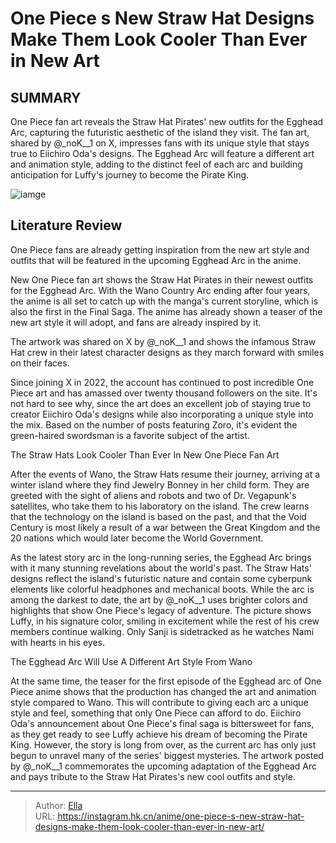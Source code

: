 # One Piece s New Straw Hat Designs Make Them Look Cooler Than Ever in New Art


## SUMMARY 



  One Piece fan art reveals the Straw Hat Pirates&#39; new outfits for the Egghead Arc, capturing the futuristic aesthetic of the island they visit.   The fan art, shared by @_noK__1 on X, impresses fans with its unique style that stays true to Eiichiro Oda&#39;s designs.   The Egghead Arc will feature a different art and animation style, adding to the distinct feel of each arc and building anticipation for Luffy&#39;s journey to become the Pirate King.  

![iamge](https://static1.srcdn.com/wordpress/wp-content/uploads/2024/01/one-piece-egghead-arc-1-1.jpg)

## Literature Review

One Piece fans are already getting inspiration from the new art style and outfits that will be featured in the upcoming Egghead Arc in the anime.




New One Piece fan art shows the Straw Hat Pirates in their newest outfits for the Egghead Arc. With the Wano Country Arc ending after four years, the anime is all set to catch up with the manga&#39;s current storyline, which is also the first in the Final Saga. The anime has already shown a teaser of the new art style it will adopt, and fans are already inspired by it.




The artwork was shared on X by @_noK__1 and shows the infamous Straw Hat crew in their latest character designs as they march forward with smiles on their faces.


 

Since joining X in 2022, the account has continued to post incredible One Piece art and has amassed over twenty thousand followers on the site. It&#39;s not hard to see why, since the art does an excellent job of staying true to creator Eiichiro Oda&#39;s designs while also incorporating a unique style into the mix. Based on the number of posts featuring Zoro, it&#39;s evident the green-haired swordsman is a favorite subject of the artist.


 The Straw Hats Look Cooler Than Ever In New One Piece Fan Art 

 




After the events of Wano, the Straw Hats resume their journey, arriving at a winter island where they find Jewelry Bonney in her child form. They are greeted with the sight of aliens and robots and two of Dr. Vegapunk&#39;s satellites, who take them to his laboratory on the island. The crew learns that the technology on the island is based on the past, and that the Void Century is most likely a result of a war between the Great Kingdom and the 20 nations which would later become the World Government.

As the latest story arc in the long-running series, the Egghead Arc brings with it many stunning revelations about the world&#39;s past. The Straw Hats&#39; designs reflect the island&#39;s futuristic nature and contain some cyberpunk elements like colorful headphones and mechanical boots. While the arc is among the darkest to date, the art by @_noK__1 uses brighter colors and highlights that show One Piece&#39;s legacy of adventure. The picture shows Luffy, in his signature color, smiling in excitement while the rest of his crew members continue walking. Only Sanji is sidetracked as he watches Nami with hearts in his eyes.






 The Egghead Arc Will Use A Different Art Style From Wano 

 

At the same time, the teaser for the first episode of the Egghead arc of One Piece anime shows that the production has changed the art and animation style compared to Wano. This will contribute to giving each arc a unique style and feel, something that only One Piece can afford to do. Eiichiro Oda&#39;s announcement about One Piece&#39;s final saga is bittersweet for fans, as they get ready to see Luffy achieve his dream of becoming the Pirate King. However, the story is long from over, as the current arc has only just begun to unravel many of the series&#39; biggest mysteries. The artwork posted by @_noK__1 commemorates the upcoming adaptation of the Egghead Arc and pays tribute to the Straw Hat Pirates&#39;s new cool outfits and style.



---

> Author: [Ella](https://instagram.hk.cn/)  
> URL: https://instagram.hk.cn/anime/one-piece-s-new-straw-hat-designs-make-them-look-cooler-than-ever-in-new-art/  

